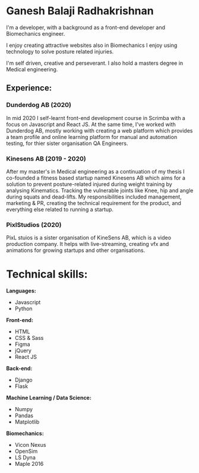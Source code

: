 # Ganesh Balaji Radhakrishnan
I'm a developer, with a background as a front-end developer and Biomechanics engineer.

I enjoy creating attractive websites also in Biomechanics I enjoy using technology to solve posture related injuries. 

I'm self driven, creative and perseverant. I also hold a masters degree in Medical engineering.


## Experience:
### Dunderdog AB (2020)
In mid 2020 I self-learnt front-end development course in Scrimba with a focus on Javascript and React JS. At the same time, I've worked with Dunderdog AB, mostly working with creating a web platform which provides a team profile and online learning platform for manual and automation testing, for thier sister organisation QA Engineers.

### Kinesens AB (2019 - 2020)
After my master's in Medical engineering as a continuation of my thesis I co-founded a fitness based startup named Kinesens AB which aims for a solution to prevent posture-related injured during weight training by analysing Kinematics. Tracking the vulnerable joints like Knee, hip and angle during squats and dead-lifts. My responsibilities included management, marketing & PR, creating the technical requirement for the product, and everything else related to running a startup.

### PixlStudios (2020)
PixL stuios is a sister organisation of KineSens AB, which is a video production company. It helps with live-streaming, creating vfx and animations for growing startups and other organisations.


# Technical skills:

**Languages:**

* Javascript
* Python

**Front-end:**

* HTML
* CSS & Sass
* Figma
* jQuery
* React JS 

**Back-end:**

* Django
* Flask

**Machine Learning / Data Science:**

* Numpy
* Pandas
* Matplotlib

**Biomechanics:**

* Vicon Nexus
* OpenSim
* LS Dyna
* Maple 2016



